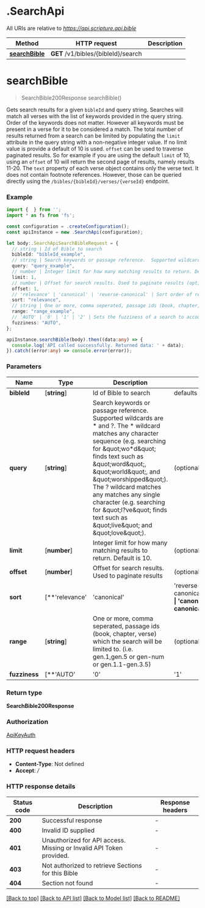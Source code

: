 # .SearchApi

All URIs are relative to *https://api.scripture.api.bible*

Method | HTTP request | Description
------------- | ------------- | -------------
[**searchBible**](SearchApi.md#searchBible) | **GET** /v1/bibles/{bibleId}/search | 


# **searchBible**
> SearchBible200Response searchBible()

Gets search results for a given `bibleId` and query string.  Searches will match all verses with the list of keywords provided in the query string. Order of the keywords does not matter. However all keywords must be present in a verse for it to be considered a match. The total number of results returned from a search can be limited by populating the `limit` attribute in the query string with a non-negative integer value.  If no limit value is provide a default of 10 is used. `offset` can be used to traverse paginated results.  So for example if you are using the default `limit` of 10, using an `offset` of 10 will return the second page of results, namely results 11-20. The `text` property of each verse object contains only the verse text.  It does not contain footnote references. However, those can be queried directly using the `/bibles/{bibleId}/verses/{verseId}` endpoint. 

### Example


```typescript
import {  } from '';
import * as fs from 'fs';

const configuration = .createConfiguration();
const apiInstance = new .SearchApi(configuration);

let body:.SearchApiSearchBibleRequest = {
  // string | Id of Bible to search
  bibleId: "bibleId_example",
  // string | Search keywords or passage reference.  Supported wildcards are * and ?.   The * wildcard matches any character sequence (e.g. searching for \"wo*d\" finds text such as \"word\", \"world\", and \"worshipped\").   The ? wildcard matches any matches any single character (e.g. searching for \"l?ve\" finds text such as \"live\" and \"love\").  (optional)
  query: "query_example",
  // number | Integer limit for how many matching results to return. Default is 10. (optional)
  limit: 1,
  // number | Offset for search results. Used to paginate results (optional)
  offset: 1,
  // 'relevance' | 'canonical' | 'reverse-canonical' | Sort order of results.  Supported values are `relevance` (default), `canonical` and `reverse-canonical` (optional)
  sort: "relevance",
  // string | One or more, comma seperated, passage ids (book, chapter, verse) which the search will be limited to.  (i.e. gen.1,gen.5 or gen-num or gen.1.1-gen.3.5)  (optional)
  range: "range_example",
  // 'AUTO' | '0' | '1' | '2' | Sets the fuzziness of a search to account for misspellings. Values can be 0, 1, 2, or AUTO. Defaults to AUTO which varies depending on the  (optional)
  fuzziness: "AUTO",
};

apiInstance.searchBible(body).then((data:any) => {
  console.log('API called successfully. Returned data: ' + data);
}).catch((error:any) => console.error(error));
```


### Parameters

Name | Type | Description  | Notes
------------- | ------------- | ------------- | -------------
 **bibleId** | [**string**] | Id of Bible to search | defaults to undefined
 **query** | [**string**] | Search keywords or passage reference.  Supported wildcards are * and ?.   The * wildcard matches any character sequence (e.g. searching for \&quot;wo*d\&quot; finds text such as \&quot;word\&quot;, \&quot;world\&quot;, and \&quot;worshipped\&quot;).   The ? wildcard matches any matches any single character (e.g. searching for \&quot;l?ve\&quot; finds text such as \&quot;live\&quot; and \&quot;love\&quot;).  | (optional) defaults to undefined
 **limit** | [**number**] | Integer limit for how many matching results to return. Default is 10. | (optional) defaults to undefined
 **offset** | [**number**] | Offset for search results. Used to paginate results | (optional) defaults to undefined
 **sort** | [**&#39;relevance&#39; | &#39;canonical&#39; | &#39;reverse-canonical&#39;**]**Array<&#39;relevance&#39; &#124; &#39;canonical&#39; &#124; &#39;reverse-canonical&#39;>** | Sort order of results.  Supported values are &#x60;relevance&#x60; (default), &#x60;canonical&#x60; and &#x60;reverse-canonical&#x60; | (optional) defaults to 'relevance'
 **range** | [**string**] | One or more, comma seperated, passage ids (book, chapter, verse) which the search will be limited to.  (i.e. gen.1,gen.5 or gen-num or gen.1.1-gen.3.5)  | (optional) defaults to undefined
 **fuzziness** | [**&#39;AUTO&#39; | &#39;0&#39; | &#39;1&#39; | &#39;2&#39;**]**Array<&#39;AUTO&#39; &#124; &#39;0&#39; &#124; &#39;1&#39; &#124; &#39;2&#39;>** | Sets the fuzziness of a search to account for misspellings. Values can be 0, 1, 2, or AUTO. Defaults to AUTO which varies depending on the  | (optional) defaults to undefined


### Return type

**SearchBible200Response**

### Authorization

[ApiKeyAuth](README.md#ApiKeyAuth)

### HTTP request headers

 - **Content-Type**: Not defined
 - **Accept**: */*


### HTTP response details
| Status code | Description | Response headers |
|-------------|-------------|------------------|
**200** | Successful response |  -  |
**400** | Invalid ID supplied |  -  |
**401** | Unauthorized for API access.  Missing or Invalid API Token provided. |  -  |
**403** | Not authorized to retrieve Sections for this Bible |  -  |
**404** | Section not found |  -  |

[[Back to top]](#) [[Back to API list]](README.md#documentation-for-api-endpoints) [[Back to Model list]](README.md#documentation-for-models) [[Back to README]](README.md)


